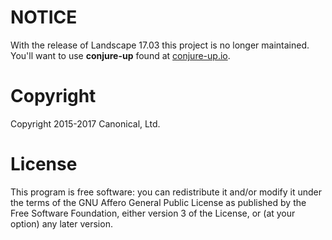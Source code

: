 # NOTICE

With the release of Landscape 17.03 this project is no longer maintained. You'll want to use **conjure-up** found at [conjure-up.io](http://conjure-up.io).

# Copyright

Copyright 2015-2017 Canonical, Ltd.

# License

This program is free software: you can redistribute it and/or modify
it under the terms of the GNU Affero General Public License as
published by the Free Software Foundation, either version 3 of the
License, or (at your option) any later version.
